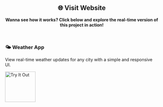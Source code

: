 <div align="center">
  <h2>🌐 Visit Website</h2>
  <p><strong>Wanna see how it works? Click below and explore the real-time version of this project in action!</strong></p>
</div><br>
<h3>🌤️ Weather App </h3>
<p>View real-time weather updates for any city with a simple and responsive UI.</p>
<a href="https://weatherapp-sivakumar.netlify.app/" target ="_blank">
  <img src="https://cdn-icons-png.flaticon.com/128/14018/14018663.png" alt="Try It Out" width="100">
</a>
